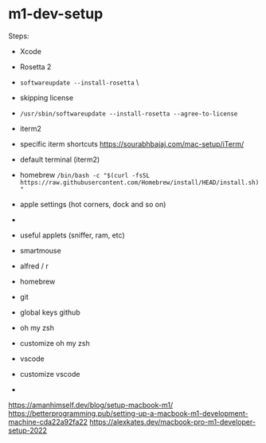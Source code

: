 # m1-dev-setup
Steps:
- Xcode
- Rosetta 2
- `softwareupdate --install-rosetta` \
- skipping license 
- `/usr/sbin/softwareupdate --install-rosetta --agree-to-license`
- iterm2
- specific iterm shortcuts https://sourabhbajaj.com/mac-setup/iTerm/
- default terminal (iterm2)
- homebrew `/bin/bash -c "$(curl -fsSL https://raw.githubusercontent.com/Homebrew/install/HEAD/install.sh)"`
- apple settings (hot corners, dock and so on)
- 
- useful applets (sniffer, ram, etc)
- smartmouse
- alfred / r
- homebrew

- git
- global keys github
- oh my zsh
- customize oh my zsh
- vscode
- customize vscode
- 


https://amanhimself.dev/blog/setup-macbook-m1/
https://betterprogramming.pub/setting-up-a-macbook-m1-development-machine-cda22a92fa22
https://alexkates.dev/macbook-pro-m1-developer-setup-2022
